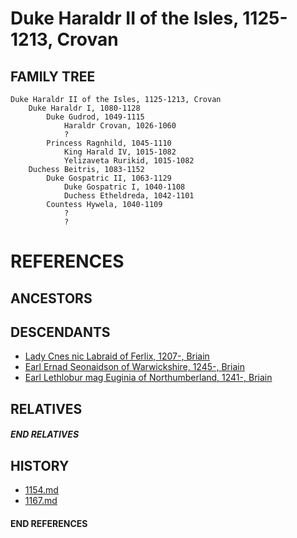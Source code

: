 # Duke Haraldr II of the Isles, 1125-1213, Crovan

## FAMILY TREE
```
Duke Haraldr II of the Isles, 1125-1213, Crovan
    Duke Haraldr I, 1080-1128
        Duke Gudrod, 1049-1115
            Haraldr Crovan, 1026-1060
            ?
        Princess Ragnhild, 1045-1110
            King Harald IV, 1015-1082
            Yelizaveta Rurikid, 1015-1082
    Duchess Beitris, 1083-1152    
        Duke Gospatric II, 1063-1129
            Duke Gospatric I, 1040-1108
            Duchess Etheldreda, 1042-1101
        Countess Hywela, 1040-1109
            ?
            ?
```


# REFERENCES

## ANCESTORS

## DESCENDANTS
* [Lady Cnes nic Labraid of Ferlix, 1207-, Briain](cnes_nic_labraid_1207.md)
* [Earl Ernad Seonaidson of Warwickshire, 1245-, Briain](ernad_seonaidson_1245.md)
* [Earl Lethlobur mag Euginia of Northumberland, 1241-, Briain](lethlobur_mag_euginia_1241.md)

## RELATIVES

##### END RELATIVES 
## HISTORY
* [1154.md](../h/1154.md)
* [1167.md](../h/1167.md)

#### END REFERENCES
